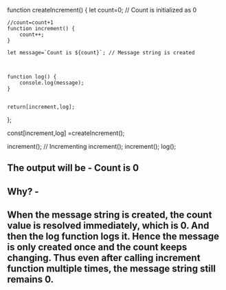 function createIncrement() {
    let count=0; //  Count is initialized as 0

    //count=count+1
    function increment() {
        count++;
    }

    let message=`Count is ${count}`; // Message string is created

   
    
    function log() {
        console.log(message);
    }

   
    return[increment,log];
};

const[increment,log] =createIncrement();

increment(); // Incrementing
increment();
increment();
log(); 

## The output will be - Count is 0

## Why? - 
##  When the message string is created, the count value is resolved immediately, which is 0. And then the log function logs it. Hence the message is only created once and the count keeps changing. Thus even after calling increment function multiple times, the message string still remains 0.
